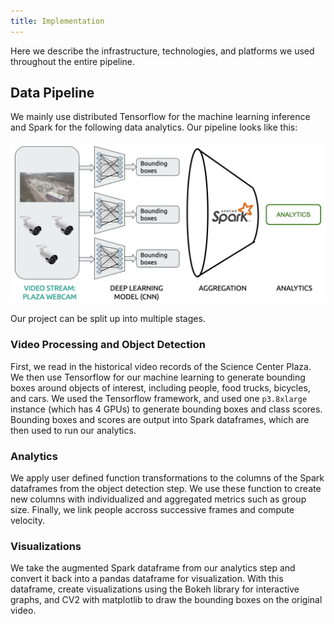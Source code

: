 ```yaml
---
title: Implementation
---
```

Here we describe the infrastructure, technologies, and platforms we used
throughout the entire pipeline.

## Data Pipeline

We mainly use distributed Tensorflow for the machine learning inference and
Spark for the following data analytics.
Our pipeline looks like this:

![implementation](images/pipeline.png)

Our project can be split up into multiple stages.

### Video Processing and Object Detection

First, we read in the historical video records of the Science Center Plaza.
We then use Tensorflow for our machine learning to generate bounding boxes
around objects of interest, including people, food trucks, bicycles, and cars.
We used the Tensorflow framework, and used one `p3.8xlarge` instance (which has 4 GPUs)
to generate bounding boxes and class scores. Bounding boxes and scores are output into Spark 
dataframes, which are then used to run our analytics.

### Analytics
We apply user defined function transformations to the columns of the Spark dataframes from the object detection step.
We use these function to create new columns with individualized and aggregated metrics such as  group size.
Finally, we link people accross successive frames and compute velocity.

### Visualizations
We take the augmented Spark dataframe from our analytics step and convert it back into a pandas dataframe for
visualization. With this dataframe, create visualizations using the Bokeh library for interactive graphs,
and CV2 with matplotlib to draw the bounding boxes on the original video.
